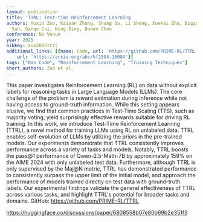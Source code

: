 ```yaml
---
layout: publication
title: 'TTRL: Test-time Reinforcement Learning'
authors: Yuxin Zuo, Kaiyan Zhang, Shang Qu, Li Sheng, Xuekai Zhu, Biqing Qi, Youbang
  Sun, Ganqu Cui, Ning Ding, Bowen Zhou
conference: No Venue
year: 2025
bibkey: zuo2025ttrl
additional_links: [{name: Code, url: 'https://github.com/PRIME-RL/TTRL'}, {name: Paper,
    url: 'https://arxiv.org/abs/hf2504.16084'}]
tags: ["Has Code", "Reinforcement Learning", "Training Techniques"]
short_authors: Zuo et al.
---
```

This paper investigates Reinforcement Learning (RL) on data without explicit labels for reasoning tasks in Large Language Models (LLMs). The core challenge of the problem is reward estimation during inference while not having access to ground-truth information. While this setting appears elusive, we find that common practices in Test-Time Scaling (TTS), such as majority voting, yield surprisingly effective rewards suitable for driving RL training. In this work, we introduce Test-Time Reinforcement Learning (TTRL), a novel method for training LLMs using RL on unlabeled data. TTRL enables self-evolution of LLMs by utilizing the priors in the pre-trained models. Our experiments demonstrate that TTRL consistently improves performance across a variety of tasks and models. Notably, TTRL boosts the pass@1 performance of Qwen-2.5-Math-7B by approximately 159% on the AIME 2024 with only unlabeled test data. Furthermore, although TTRL is only supervised by the Maj@N metric, TTRL has demonstrated performance to consistently surpass the upper limit of the initial model, and approach the performance of models trained directly on test data with ground-truth labels. Our experimental findings validate the general effectiveness of TTRL across various tasks, and highlight TTRL's potential for broader tasks and domains. GitHub: https://github.com/PRIME-RL/TTRL

https://huggingface.co/discussions/paper/6808558b07e80b69b2e351f3